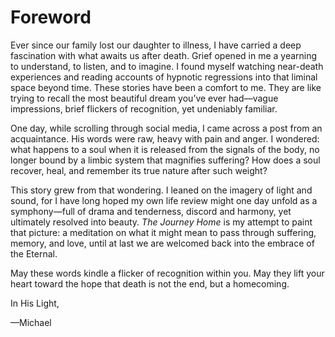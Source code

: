 # Foreword

Ever since our family lost our daughter to illness, I have carried a deep fascination with what awaits us after death. Grief opened in me a yearning to understand, to listen, and to imagine. I found myself watching near-death experiences and reading accounts of hypnotic regressions into that liminal space beyond time. These stories have been a comfort to me. They are like trying to recall the most beautiful dream you’ve ever had—vague impressions, brief flickers of recognition, yet undeniably familiar.

One day, while scrolling through social media, I came across a post from an acquaintance. His words were raw, heavy with pain and anger. I wondered: what happens to a soul when it is released from the signals of the body, no longer bound by a limbic system that magnifies suffering? How does a soul recover, heal, and remember its true nature after such weight?

This story grew from that wondering. I leaned on the imagery of light and sound, for I have long hoped my own life review might one day unfold as a symphony—full of drama and tenderness, discord and harmony, yet ultimately resolved into beauty. *The Journey Home* is my attempt to paint that picture: a meditation on what it might mean to pass through suffering, memory, and love, until at last we are welcomed back into the embrace of the Eternal.

May these words kindle a flicker of recognition within you. May they lift your heart toward the hope that death is not the end, but a homecoming.

In His Light,

—Michael
